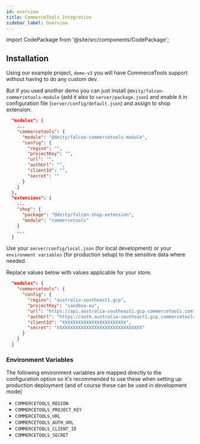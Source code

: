 ```yaml
---
id: overview
title: CommerceTools Integration
sidebar_label: Overview
---
```


import CodePackage from '@site/src/components/CodePackage';

<CodePackage name="@deity/falcon-commercetools-module" />

## Installation

Using our example project, `demo-v3` you will have CommerceTools support without having to do any custom dev.

But if you used another demo you can just install `@deity/falcon-commercetools-module` (add it also to `server/package.json`) and enable it in configuration file (`server/config/default.json`) and assign to shop extension:

```json
  "modules": {
    ...
    "commercetools": {
      "module": "@deity/falcon-commercetools-module",
      "config": {
        "region": "",
        "projectKey": "",
        "url": "",
        "authUrl": "",
        "clientId": "",
        "secret": ""
      }
    }
  },
  "extensions": {
    ...
    "shop": {
      "package": "@deity/falcon-shop-extension",
      "module": "commercetools"
    }
    ...
  }
```

Use your `server/config/local.json` (for local development) or your `environment variables` (for production setup) to the sensitive data where needed.

Replace values below with values applicable for your store.

```json
  "modules": {
    "commercetools": {
      "config": {
        "region": "australia-southeast1.gcp",
        "projectKey": "sandbox-au",
        "url": "https://api.australia-southeast1.gcp.commercetools.com",
        "authUrl": "https://auth.australia-southeast1.gcp.commercetools.com",
        "clientId": "XXXXXXXXXXXXXXXXXXXXXXXX",
        "secret": "XXXXXXXXXXXXXXXXXXXXXXXXXXXXXXXX"
      }
    }
  }
```

### Environment Variables

The following environment variables are mapped directly to the configuration option so it's recommended to use these when setting up production deployment (and of course these can be used in development mode)

- `COMMERCETOOLS_REGION`
- `COMMERCETOOLS_PROJECT_KEY`
- `COMMERCETOOLS_URL`
- `COMMERCETOOLS_AUTH_URL`
- `COMMERCETOOLS_CLIENT_ID`
- `COMMERCETOOLS_SECRET`